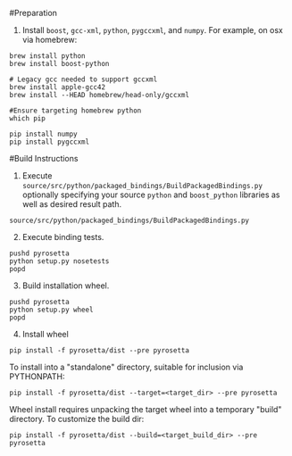 #Preparation

1) Install `boost`, `gcc-xml`, `python`, `pygccxml`, and `numpy`. For example, on osx via homebrew:

````
brew install python
brew install boost-python

# Legacy gcc needed to support gccxml
brew install apple-gcc42
brew install --HEAD homebrew/head-only/gccxml

#Ensure targeting homebrew python
which pip

pip install numpy 
pip install pygccxml
````


#Build Instructions


1) Execute `source/src/python/packaged_bindings/BuildPackagedBindings.py` optionally specifying your source `python` and `boost_python` libraries as well as desired result path.

````
source/src/python/packaged_bindings/BuildPackagedBindings.py 
````

2) Execute binding tests.

```
pushd pyrosetta
python setup.py nosetests
popd
```

3) Build installation wheel.

````
pushd pyrosetta
python setup.py wheel
popd
````

4) Install wheel

````
pip install -f pyrosetta/dist --pre pyrosetta
````

To install into a "standalone" directory, suitable for inclusion via PYTHONPATH:

````
pip install -f pyrosetta/dist --target=<target_dir> --pre pyrosetta
````

Wheel install requires unpacking the target wheel into a temporary "build" directory. To customize the build dir:

````
pip install -f pyrosetta/dist --build=<target_build_dir> --pre pyrosetta
````
